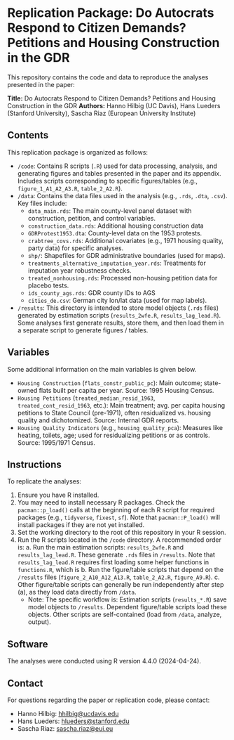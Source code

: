 # Replication Package: Do Autocrats Respond to Citizen Demands? Petitions and Housing Construction in the GDR

This repository contains the code and data to reproduce the analyses presented in the paper:

**Title:** Do Autocrats Respond to Citizen Demands? Petitions and Housing Construction in the GDR
**Authors:** Hanno Hilbig (UC Davis), Hans Lueders (Stanford University), Sascha Riaz (European University Institute)

## Contents

This replication package is organized as follows:

* `/code`: Contains R scripts (`.R`) used for data processing, analysis, and generating figures and tables presented in the paper and its appendix. Includes scripts corresponding to specific figures/tables (e.g., `figure_1_A1_A2_A3.R`, `table_2_A2.R`).
* `/data`: Contains the data files used in the analysis (e.g., `.rds`, `.dta`, `.csv`). Key files include:
  * `data_main.rds`: The main county-level panel dataset with construction, petition, and control variables.
  * `construction_data.rds`: Additional housing construction data
  * `GDRProtest1953.dta`: County-level data on the 1953 protests.
  * `crabtree_covs.rds`: Additional covariates (e.g., 1971 housing quality, party data) for specific analyses.
  * `shp/`: Shapefiles for GDR administrative boundaries (used for maps).
  * `treatments_alternative_imputation_year.rds`: Treatments for imputation year robustness checks.
  * `treated_nonhousing.rds`: Processed non-housing petition data for placebo tests.
  * `ids_county_ags.rds`: GDR county IDs to AGS
  * `cities_de.csv`: German city lon/lat data (used for map labels).
* `/results`: This directory is intended to store model objects (`.rds` files) generated by estimation scripts (`results_2wfe.R`, `results_lag_lead.R`). Some analyses first generate results, store them, and then load them in a separate script to generate figures / tables.

## Variables

Some additional information on the main variables is given below.

* `Housing Construction` (`flats_constr_public_pc`): Main outcome; state-owned flats built per capita per year. Source: 1995 Housing Census.
* `Housing Petitions` (`treated_median_resid_1963`, `treated_cont_resid_1963`, etc.): Main treatment; avg. per capita housing petitions to State Council (pre-1971), often residualized vs. housing quality and dichotomized. Source: Internal GDR reports.
* `Housing Quality Indicators` (e.g., `housing_quality_pca`): Measures like heating, toilets, age; used for residualizing petitions or as controls. Source: 1995/1971 Census.

## Instructions

To replicate the analyses:

1. Ensure you have R installed.
2. You may need to install necessary R packages. Check the `pacman::p_load()` calls at the beginning of each R script for required packages (e.g., `tidyverse`, `fixest`, `sf`). Note that `pacman::P_load()` will install packages if they are not yet installed.
3. Set the working directory to the root of this repository in your R session.
4. Run the R scripts located in the `/code` directory. A recommended order is:
   a. Run the main estimation scripts: `results_2wfe.R` and `results_lag_lead.R`. These generate `.rds` files in `/results`. Note that `results_lag_lead.R` requires first loading some helper functions in `functions.R`, which is
   b. Run the figure/table scripts that depend on the `/results` files (`figure_2_A10_A12_A13.R`, `table_2_A2.R`, `figure_A9.R`).
   c. Other figure/table scripts can generally be run independently after step (a), as they load data directly from `/data`.
   * Note: The specific workflow is: Estimation scripts (`results_*.R`) save model objects to `/results`. Dependent figure/table scripts load these objects. Other scripts are self-contained (load from `/data`, analyze, output).

## Software

The analyses were conducted using R version 4.4.0 (2024-04-24).

## Contact

For questions regarding the paper or replication code, please contact:

* Hanno Hilbig: <hhilbig@ucdavis.edu>
* Hans Lueders: <hlueders@stanford.edu>
* Sascha Riaz: <sascha.riaz@eui.eu>
